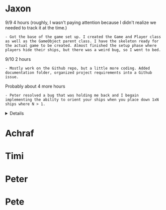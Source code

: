 # Jaxon
9/9 4 hours (roughly, I wasn't paying attention because I didn't realize we needed to track it at the time.)
```
- Got the base of the game set up. I created the Game and Player class as well as the GameObject parent class. I have the skeleton ready for the actual game to be created. Almost finished the setup phase where players hide their ships, but there was a weird bug, so I went to bed.
```

9/10 2 hours
```
- Mostly work on the Github repo, but a little more coding. Added documentation folder, organized project requirements into a Github issue.
```
  Probably about 4 more hours
```
- Peter resolved a bug that was holding me back and I begain implementing the ability to orient your ships when you place down 1xN ships where N > 1. 
```
<details>
  <img width="718" alt="Screenshot 2024-09-10 at 10 21 23 PM" src="https://github.com/user-attachments/assets/fab53248-c921-43d3-9ea7-9b3edc05bae9">
</details>

# Achraf

# Timi

# Peter

# Pete
